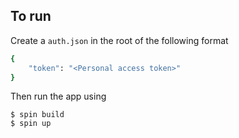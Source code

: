 ## To run

Create a `auth.json` in the root of the following format

```bash
{
    "token": "<Personal access token>"
}
```

Then run the app using

```
$ spin build
$ spin up
```